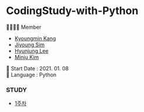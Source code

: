# CodingStudy-with-Python

👨‍👩‍👧‍👧 Member
- [Kyoungmin Kang](https://github.com/kangkyoungmin)
- [Jiyoung Sim](https://github.com/Jiyooung)
- [Hyunjung Lee](https://github.com/Hyunnjung)
- [Minju Kim](https://github.com/kimmin47)

🌱 Start Date : 2021. 01. 08<br>
🌱 Language : Python<br>

### STUDY
- [1주차](1주차)
